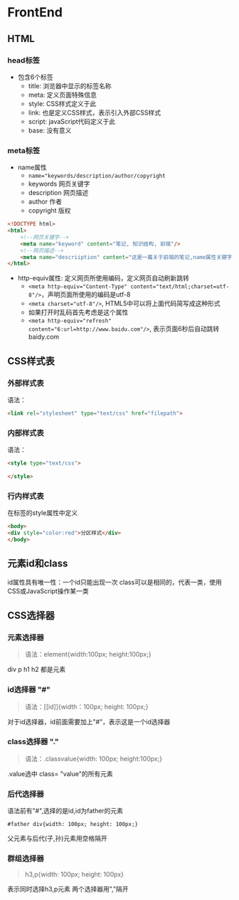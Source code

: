 # FrontEnd

## HTML

### head标签

- 包含6个标签
  - title: 浏览器中显示的标签名称
  - meta: 定义页面特殊信息
  - style: CSS样式定义于此
  - link: 也是定义CSS样式，表示引入外部CSS样式
  - script: javaScript代码定义于此
  - base: 没有意义

### meta标签

- name属性
  - ```name="keywords/description/author/copyright```
  - keywords 网页关键字
  - description 网页描述
  - author 作者
  - copyright 版权

```html
<!DOCTYPE html>
<html>
    <!--网页关键字-->
    <meta name="keyword" content="笔记, 知识结构, 前端"/>
    <!--网页描述-->
    <meta name="descriiption" content="这是一篇关于前端的笔记,name属性关键字description是用来做网页的描述"/>
</html>
```

- http-equiv属性: 定义网页所使用编码，定义网页自动刷新跳转
  - ```<meta http-equiv="Content-Type" content="text/html;charset=utf-8"/>```，声明页面所使用的编码是utf-8
  - ```<meta charset="utf-8"/>```, HTML5中可以将上面代码简写成这种形式
  - 如果打开时乱码首先考虑是这个属性
  - ```<meta http-equiv="refresh" content="6:url=http://www.baidu.com"/>```, 表示页面6秒后自动跳转baidy.com


## CSS样式表

### 外部样式表

语法：

```html
<link rel="stylesheet" type="text/css" href="filepath">
```

### 内部样式表

语法：

```html
<style type="text/css">
    
</style>
```

### 行内样式表

在标签的style属性中定义

```html
<body>
<div style="color:red">分区样式</div>
</body>
```

## 元素id和class

id属性具有唯一性：一个id只能出现一次
class可以是相同的，代表一类，使用CSS或JavaScript操作某一类

## CSS选择器

### 元素选择器

> 语法：element{width:100px; height:100px;}

div p h1 h2 都是元素  

### id选择器 "\#"

> 语法：\[[id]]{width：100px; height: 100px;}

对于id选择器，id前面需要加上"#"，表示这是一个id选择器

### class选择器 "."

> 语法：.classvalue{width: 100px; height:100px;}

.value选中 class= "value"的所有元素

### 后代选择器

语法前有"#",选择的是id,id为father的元素

`#father div{width: 100px; height: 100px;}`

父元素与后代(子,孙)元素用空格隔开

### 群组选择器

> h3,p{width: 100px; height: 100px}

表示同时选择h3,p元素
两个选择器用","隔开  
